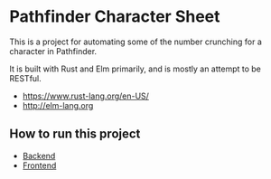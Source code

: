 Pathfinder Character Sheet
==========================

This is a project for automating some of the number crunching for a
character in Pathfinder.

It is built with Rust and Elm primarily, and is mostly an attempt to
be RESTful.

* https://www.rust-lang.org/en-US/
* http://elm-lang.org

How to run this project
-----------------------

* [Backend](src/pathserver/README.md)
* [Frontend](src/pathwebclient/README.md)
